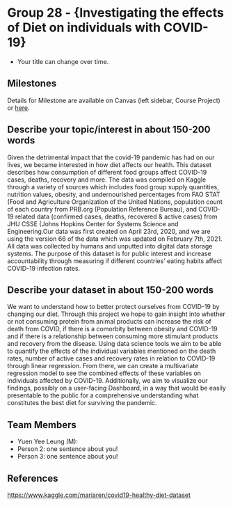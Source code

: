 # Group 28 - {Investigating the effects of Diet on individuals with COVID-19}

- Your title can change over time.

## Milestones

Details for Milestone are available on Canvas (left sidebar, Course Project) or [here](https://firas.moosvi.com/courses/data301/project/milestone01.html).

## Describe your topic/interest in about 150-200 words

Given the detrimental impact that the covid-19 pandemic has had on our lives, we became interested in how diet affects our health. This dataset describes how consumption of different food groups affect COVID-19 cases, deaths, recovery and more. The data was compiled on Kaggle through a variety of sources which includes food group supply quantities, nutrition values, obesity, and undernourished percentages from FAO STAT (Food and Agriculture Organization of the United Nations, population count of each country from PRB.org (Population Reference Bureau), and COVID-19 related data (confirmed cases, deaths, recovered & active cases) from JHU CSSE (Johns Hopkins Center for Systems Science and Engineering.Our data was first created on April 23rd, 2020, and we are using the version 66 of the data which was updated on February 7th, 2021. All data was collected by humans and unputted into digital data storage systems. The purpose of this dataset is for public interest and increase accountability through measuring if different countries’ eating habits affect COVID-19 infection rates.


## Describe your dataset in about 150-200 words

We want to understand how to better protect ourselves from COVID-19 by changing our diet. Through this project we hope to gain insight into whether or not consuming protein from animal products can increase the risk of death from COVID, if there is a comorbity between obesity and COVID-19 and if there is a relationship between consuming more stimulant products and recovery from the disease. Using data science tools we aim to be able to quantify the effects of the individual variables mentioned on the death rates, number of active cases and recovery rates in relation to COVID-19 through linear regression. From there, we can create a multivariate regression model to see the combined effects of these variables on individuals affected by COVID-19. Additionally, we aim to visualize our findings, possibly on a user-facing Dashboard, in a way that would be easily presentable to the public for a comprehensive understanding what constitutes the best diet for surviving the pandemic.


## Team Members

- Yuen Yee Leung (M): 
- Person 2: one sentence about you!
- Person 3: one sentence about you!

## References

https://www.kaggle.com/mariaren/covid19-healthy-diet-dataset
